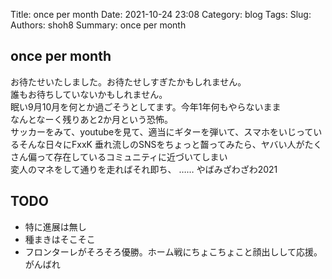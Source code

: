 Title: once per month
Date: 2021-10-24 23:08
Category: blog
Tags: 
Slug: 
Authors: shoh8
Summary:  once per month

## once per month
お待たせいたしました。お待たせしすぎたかもしれません。  
誰もお待ちしていないかもしれません。  
眠い9月10月を何とか過ごそうとしてます。今年1年何もやらないまま  
なんとなーく残りあと2か月という恐怖。  
サッカーをみて、youtubeを見て、適当にギターを弾いて、スマホをいじっているそんな日々にFxxK
垂れ流しのSNSをちょっと齧ってみたら、ヤバい人がたくさん偏って存在しているコミュニティに近づいてしまい  
変人のマネをして通りを走ればそれ即ち、 ……
やばみざわざわ2021


## TODO

- 特に進展は無し
- 種まきはそこそこ
- フロンターレがそろそろ優勝。ホーム戦にちょこちょこと顔出しして応援。がんばれ

